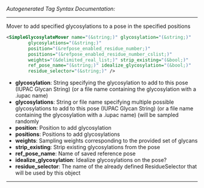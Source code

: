 <!-- THIS IS AN AUTOGENERATED FILE: Don't edit it directly, instead change the schema definition in the code itself. -->

_Autogenerated Tag Syntax Documentation:_

---
Mover to add specified glycosylations to a pose in the specified positions

```xml
<SimpleGlycosylateMover name="(&string;)" glycosylation="(&string;)"
        glycosylations="(&string;)"
        position="(&refpose_enabled_residue_number;)"
        positions="(&refpose_enabled_residue_number_cslist;)"
        weights="(&delimited_real_list;)" strip_existing="(&bool;)"
        ref_pose_name="(&string;)" idealize_glycosylation="(&bool;)"
        residue_selector="(&string;)" />
```

-   **glycosylation**: String specifying the glycosylation to add to this pose (IUPAC Glycan String) (or a file name containing the glycosylation with a .iupac name)
-   **glycosylations**: String or file name specifying multiple possible glycosylations to add to this pose (IUPAC Glycan String) (or a file name containing the glycosylation with a .iupac name) (will be sampled randomly
-   **position**: Position to add glycosylation
-   **positions**: Positions to add glycosylations
-   **weights**: Sampling weights corresponding to the provided set of glycans
-   **strip_existing**: Strip existing glycosylations from the pose
-   **ref_pose_name**: Name of saved reference pose
-   **idealize_glycosylation**: Idealize glycosylations on the pose?
-   **residue_selector**: The name of the already defined ResidueSelector that will be used by this object

---
